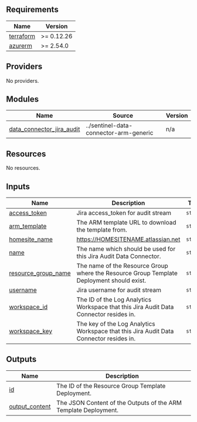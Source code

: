<!-- BEGIN_TF_DOCS -->
## Requirements

| Name                                                                      | Version    |
|---------------------------------------------------------------------------|------------|
| <a name="requirement_terraform"></a> [terraform](#requirement\_terraform) | >= 0.12.26 |
| <a name="requirement_azurerm"></a> [azurerm](#requirement\_azurerm)       | >= 2.54.0  |

## Providers

No providers.

## Modules

| Name                                                                                                                  | Source                                 | Version |
|-----------------------------------------------------------------------------------------------------------------------|----------------------------------------|---------|
| <a name="module_data_connector_jira_audit"></a> [data\_connector\_jira\_audit](#module\_data\_connector\_jira\_audit) | ../sentinel-data-connector-arm-generic | n/a     |

## Resources

No resources.

## Inputs

| Name                                                                                            | Description                                                                               | Type     | Default                                                                                                                                                   | Required |
|-------------------------------------------------------------------------------------------------|-------------------------------------------------------------------------------------------|----------|-----------------------------------------------------------------------------------------------------------------------------------------------------------|:--------:|
| <a name="input_access_token"></a> [access\_token](#input\_access\_token)                        | Jira access\_token for audit stream                                                       | `string` | n/a                                                                                                                                                       |   yes    |
| <a name="input_arm_template"></a> [arm\_template](#input\_arm\_template)                        | The ARM template URL to download the template from.                                       | `string` | `"https://raw.githubusercontent.com/Azure/Azure-Sentinel/master/DataConnectors/AtlassianJiraAudit/azuredeploy_Connector_JiraAuditAPI_AzureFunction.json"` |    no    |
| <a name="input_homesite_name"></a> [homesite\_name](#input\_homesite\_name)                     | https://HOMESITENAME.atlassian.net                                                        | `string` | n/a                                                                                                                                                       |   yes    |
| <a name="input_name"></a> [name](#input\_name)                                                  | The name which should be used for this Jira Audit Data Connector.                         | `string` | n/a                                                                                                                                                       |   yes    |
| <a name="input_resource_group_name"></a> [resource\_group\_name](#input\_resource\_group\_name) | The name of the Resource Group where the Resource Group Template Deployment should exist. | `string` | n/a                                                                                                                                                       |   yes    |
| <a name="input_username"></a> [username](#input\_username)                                      | Jira username for audit stream                                                            | `string` | n/a                                                                                                                                                       |   yes    |
| <a name="input_workspace_id"></a> [workspace\_id](#input\_workspace\_id)                        | The ID of the Log Analytics Workspace that this Jira Audit Data Connector resides in.     | `string` | n/a                                                                                                                                                       |   yes    |
| <a name="input_workspace_key"></a> [workspace\_key](#input\_workspace\_key)                     | The key of the Log Analytics Workspace that this Jira Audit Data Connector resides in.    | `string` | n/a                                                                                                                                                       |   yes    |

## Outputs

| Name                                                                             | Description                                                     |
|----------------------------------------------------------------------------------|-----------------------------------------------------------------|
| <a name="output_id"></a> [id](#output\_id)                                       | The ID of the Resource Group Template Deployment.               |
| <a name="output_output_content"></a> [output\_content](#output\_output\_content) | The JSON Content of the Outputs of the ARM Template Deployment. |
<!-- END_TF_DOCS -->